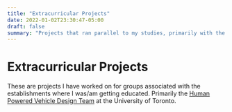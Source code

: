 ```yaml
---
title: "Extracurricular Projects"
date: 2022-01-02T23:30:47-05:00
draft: false
summary: "Projects that ran parallel to my studies, primarily with the [Human Powered Vehicle Design Team](https://hpvdt.skule.ca/) at the University of Toronto."
---
```


# Extracurricular Projects

These are projects I have worked on for groups associated with the establishments where I was/am getting educated. Primarily the [Human Powered Vehicle Design Team](https://hpvdt.skule.ca/) at the University of Toronto.
